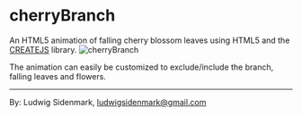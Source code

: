 # cherryBranch
An HTML5 animation of falling cherry blossom leaves using HTML5 and the [CREATEJS](http://www.createjs.com/) library. 
![cherryBranch](http://i.imgur.com/mOQQrEo.gif)

The animation can easily be customized to exclude/include the branch, falling leaves and flowers.


---
By: Ludwig Sidenmark,
ludwigsidenmark@gmail.com
